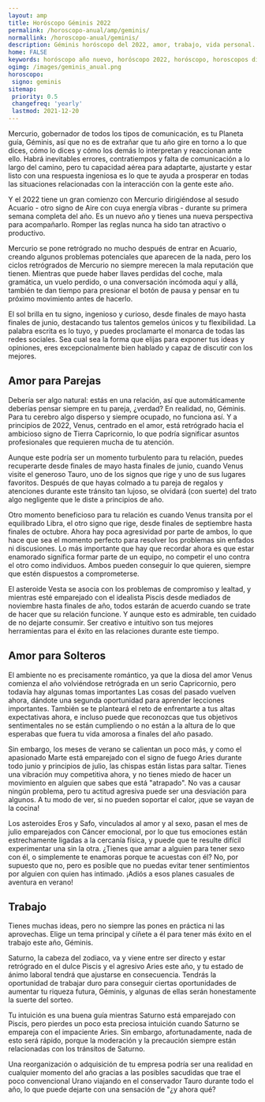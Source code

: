 ```yaml
---
layout: amp
title: Horóscopo Géminis 2022 
permalink: /horoscopo-anual/amp/geminis/
normallink: /horoscopo-anual/geminis/
description: Géminis horóscopo del 2022, amor, trabajo, vida personal. Todas las predicciones para Géminis 2022 gratis. Disfruta este año nuevo.
home: FALSE
keywords: horóscopo año nuevo, horóscopo 2022, horóscopo, horoscopos diarios gratis del dia de hoy, horóscopo diario gratis,horóscopo ano nuevo 2022, horóscopo esperanza gracia, horoscopo Géminis 2022, horoscop, horóscopos gratis, horoscopo Géminis, horoscopo Géminis 2022 gratis, Tarot, Astrologia, Zodíaco, Géminis, horoscopo gratis,tarot en femenino,videncia gratuita,horoscopos gratuitos,horóscopos, astrologia,videncia gratis
ogimg: /images/geminis_anual.png
horoscopo:
 signo: geminis
sitemap:
 priority: 0.5
 changefreq: 'yearly'
 lastmod: 2021-12-20
---
```





Mercurio, gobernador de todos los tipos de comunicación, es tu Planeta guía, Géminis, así que no es de extrañar que tu año gire en torno a lo que dices, cómo lo dices y cómo los demás lo interpretan y reaccionan ante ello. Habrá inevitables errores, contratiempos y falta de comunicación a lo largo del camino, pero tu capacidad aérea para adaptarte, ajustarte y estar listo con una respuesta ingeniosa es lo que te ayuda a prosperar en todas las situaciones relacionadas con la interacción con la gente este año.

Y el 2022 tiene un gran comienzo con Mercurio dirigiéndose al sesudo Acuario - otro signo de Aire con cuya energía vibras - durante su primera semana completa del año. Es un nuevo año y tienes una nueva perspectiva para acompañarlo. Romper las reglas nunca ha sido tan atractivo o productivo.

Mercurio se pone retrógrado no mucho después de entrar en Acuario, creando algunos problemas potenciales que aparecen de la nada, pero los ciclos retrógrados de Mercurio no siempre merecen la mala reputación que tienen. Mientras que puede haber llaves perdidas del coche, mala gramática, un vuelo perdido, o una conversación incómoda aquí y allá, también te dan tiempo para presionar el botón de pausa y pensar en tu próximo movimiento antes de hacerlo.

El sol brilla en tu signo, ingenioso y curioso, desde finales de mayo hasta finales de junio, destacando tus talentos gemelos únicos y tu flexibilidad. La palabra escrita es lo tuyo, y puedes proclamarte el monarca de todas las redes sociales. Sea cual sea la forma que elijas para exponer tus ideas y opiniones, eres excepcionalmente bien hablado y capaz de discutir con los mejores. 

## Amor para Parejas

Debería ser algo natural: estás en una relación, así que automáticamente deberías pensar siempre en tu pareja, ¿verdad? En realidad, no, Géminis. Para tu cerebro algo disperso y siempre ocupado, no funciona así. Y a principios de 2022, Venus, centrado en el amor, está retrógrado hacia el ambicioso signo de Tierra Capricornio, lo que podría significar asuntos profesionales que requieren mucha de tu atención.

Aunque este podría ser un momento turbulento para tu relación, puedes recuperarte desde finales de mayo hasta finales de junio, cuando Venus visite el generoso Tauro, uno de los signos que rige y uno de sus lugares favoritos. Después de que hayas colmado a tu pareja de regalos y atenciones durante este tránsito tan lujoso, se olvidará (con suerte) del trato algo negligente que le diste a principios de año.

Otro momento beneficioso para tu relación es cuando Venus transita por el equilibrado Libra, el otro signo que rige, desde finales de septiembre hasta finales de octubre. Ahora hay poca agresividad por parte de ambos, lo que hace que sea el momento perfecto para resolver los problemas sin enfados ni discusiones. Lo más importante que hay que recordar ahora es que estar enamorado significa formar parte de un equipo, no competir el uno contra el otro como individuos. Ambos pueden conseguir lo que quieren, siempre que estén dispuestos a comprometerse.

El asteroide Vesta se asocia con los problemas de compromiso y lealtad, y mientras esté emparejado con el idealista Piscis desde mediados de noviembre hasta finales de año, todos estarán de acuerdo cuando se trate de hacer que su relación funcione. Y aunque esto es admirable, ten cuidado de no dejarte consumir. Ser creativo e intuitivo son tus mejores herramientas para el éxito en las relaciones durante este tiempo.

## Amor para Solteros

El ambiente no es precisamente romántico, ya que la diosa del amor Venus comienza el año volviéndose retrógrada en un serio Capricornio, pero todavía hay algunas tomas importantes Las cosas del pasado vuelven ahora, dándote una segunda oportunidad para aprender lecciones importantes. También se te planteará el reto de enfrentarte a tus altas expectativas ahora, e incluso puede que reconozcas que tus objetivos sentimentales no se están cumpliendo o no están a la altura de lo que esperabas que fuera tu vida amorosa a finales del año pasado.

Sin embargo, los meses de verano se calientan un poco más, y como el apasionado Marte está emparejado con el signo de fuego Aries durante todo junio y principios de julio, las chispas están listas para saltar. Tienes una vibración muy competitiva ahora, y no tienes miedo de hacer un movimiento en alguien que sabes que está "atrapado". No vas a causar ningún problema, pero tu actitud agresiva puede ser una desviación para algunos. A tu modo de ver, si no pueden soportar el calor, ¡que se vayan de la cocina!

Los asteroides Eros y Safo, vinculados al amor y al sexo, pasan el mes de julio emparejados con Cáncer emocional, por lo que tus emociones están estrechamente ligadas a la cercanía física, y puede que te resulte difícil experimentar una sin la otra. ¿Tienes que amar a alguien para tener sexo con él, o simplemente te enamoras porque te acuestas con él? No, por supuesto que no, pero es posible que no puedas evitar tener sentimientos por alguien con quien has intimado. ¡Adiós a esos planes casuales de aventura en verano!

## Trabajo

Tienes muchas ideas, pero no siempre las pones en práctica ni las aprovechas. Elige un tema principal y cíñete a él para tener más éxito en el trabajo este año, Géminis.

Saturno, la cabeza del zodiaco, va y viene entre ser directo y estar retrógrado en el dulce Piscis y el agresivo Aries este año, y tu estado de ánimo laboral tendrá que ajustarse en consecuencia. Tendrás la oportunidad de trabajar duro para conseguir ciertas oportunidades de aumentar tu riqueza futura, Géminis, y algunas de ellas serán honestamente la suerte del sorteo.

Tu intuición es una buena guía mientras Saturno está emparejado con Piscis, pero pierdes un poco esta preciosa intuición cuando Saturno se empareja con el impaciente Aries. Sin embargo, afortunadamente, nada de esto será rápido, porque la moderación y la precaución siempre están relacionadas con los tránsitos de Saturno.

Una reorganización o adquisición de tu empresa podría ser una realidad en cualquier momento del año gracias a las posibles sacudidas que trae el poco convencional Urano viajando en el conservador Tauro durante todo el año, lo que puede dejarte con una sensación de "¿y ahora qué?